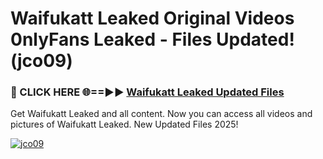 # Waifukatt Leaked Original Videos 0nlyFans Leaked - Files Updated! (jco09)

<h3>🔴 CLICK HERE 🌐==►► <a href="https://tinyurl.com/ehrbuxhb" rel="nofollow">Waifukatt Leaked Updated Files</a></h3>

Get Waifukatt Leaked and all content. Now you can access all videos and pictures of Waifukatt Leaked. New Updated Files 2025!

[![jco09](https://i.imgur.com/lVYEuWS.gif)](https://tinyurl.com/ehrbuxhb)
